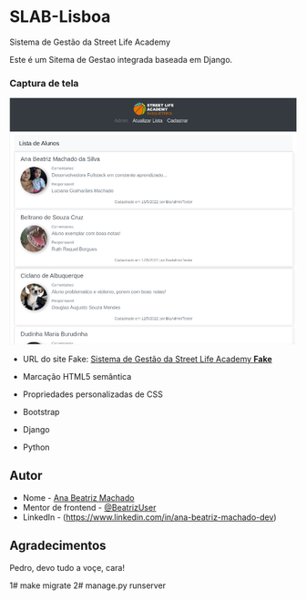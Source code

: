# SLAB-Lisboa
Sistema de Gestão da Street Life Academy

Este é um Sitema de Gestao integrada baseada em Django.

### Captura de tela

![](./screenshot.png)

- URL do site Fake: [Sistema de Gestão da Street Life Academy **Fake**](http://ec2-34-203-28-207.compute-1.amazonaws.com:8000/)


- Marcação HTML5 semântica
- Propriedades personalizadas de CSS
- Bootstrap
- Django
- Python


## Autor

- Nome - [Ana Beatriz Machado](https://www.linkedin.com/in/ana-beatriz-machado-dev)
- Mentor de frontend - [@BeatrizUser](https://www.frontendmentor.io/profile/BeatrizUser)
- LinkedIn - (https://www.linkedin.com/in/ana-beatriz-machado-dev)


## Agradecimentos

Pedro, devo tudo a voçe, cara!

1# make migrate
2# manage.py runserver